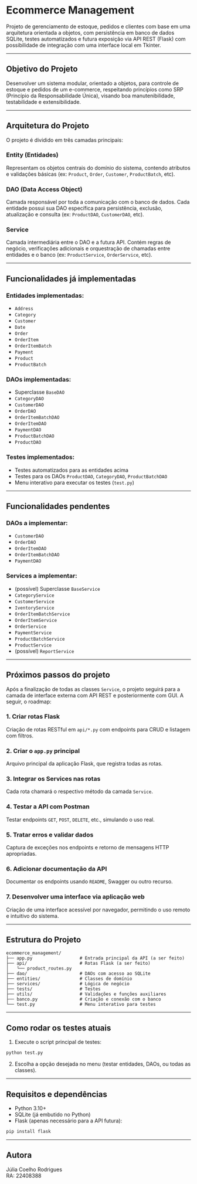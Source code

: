 # Ecommerce Management

Projeto de gerenciamento de estoque, pedidos e clientes com base em uma arquitetura orientada a objetos, com persistência em banco de dados SQLite, testes automatizados e futura exposição via API REST (Flask) com possibilidade de integração com uma interface local em Tkinter.

---

## Objetivo do Projeto

Desenvolver um sistema modular, orientado a objetos, para controle de estoque e pedidos de um e-commerce, respeitando princípios como SRP (Princípio da Responsabilidade Única), visando boa manutenibilidade, testabilidade e extensibilidade.

---

## Arquitetura do Projeto

O projeto é dividido em três camadas principais:

### Entity (Entidades)
Representam os objetos centrais do domínio do sistema, contendo atributos e validações básicas (ex: `Product`, `Order`, `Customer`, `ProductBatch`, etc).

### DAO (Data Access Object)
Camada responsável por toda a comunicação com o banco de dados. Cada entidade possui sua DAO específica para persistência, exclusão, atualização e consulta (ex: `ProductDAO`, `CustomerDAO`, etc).

### Service
Camada intermediária entre o DAO e a futura API. Contém regras de negócio, verificações adicionais e orquestração de chamadas entre entidades e o banco (ex: `ProductService`, `OrderService`, etc).

---

## Funcionalidades já implementadas

### Entidades implementadas:
- `Address`
- `Category`
- `Customer`
- `Date`
- `Order`
- `OrderItem`
- `OrderItemBatch`
- `Payment`
- `Product`
- `ProductBatch`

### DAOs implementadas:
- Superclasse `BaseDAO`
- `CategoryDAO`
- `CustomerDAO`
- `OrderDAO`
- `OrderItemBatchDAO`
- `OrderItemDAO`
- `PaymentDAO`
- `ProductBatchDAO`
- `ProductDAO`

### Testes implementados:
- Testes automatizados para as entidades acima
- Testes para os DAOs `ProductDAO`, `CategoryDAO`, `ProductBatchDAO`
- Menu interativo para executar os testes (`test.py`)

---

## Funcionalidades pendentes

### DAOs a implementar:
- `CustomerDAO`
- `OrderDAO`
- `OrderItemDAO`
- `OrderItemBatchDAO`
- `PaymentDAO`

### Services a implementar:
- (possível) Superclasse `BaseService`
- `CategoryService`
- `CustomerService`
- `IventoryService`
- `OrderItemBatchService`
- `OrderItemService`
- `OrderService`
- `PaymentService`
- `ProductBatchService`
- `ProductService`
- (possível) `ReportService`

---

## Próximos passos do projeto

Após a finalização de todas as classes `Service`, o projeto seguirá para a camada de interface externa com API REST e posteriormente com GUI. A seguir, o roadmap:

### 1. Criar rotas Flask
Criação de rotas RESTful em `api/*.py` com endpoints para CRUD e listagem com filtros.

### 2. Criar o `app.py` principal
Arquivo principal da aplicação Flask, que registra todas as rotas.

### 3. Integrar os Services nas rotas
Cada rota chamará o respectivo método da camada `Service`.

### 4. Testar a API com Postman
Testar endpoints `GET`, `POST`, `DELETE`, etc., simulando o uso real.

### 5. Tratar erros e validar dados
Captura de exceções nos endpoints e retorno de mensagens HTTP apropriadas.

### 6. Adicionar documentação da API
Documentar os endpoints usando `README`, Swagger ou outro recurso.

### 7. Desenvolver uma interface via aplicação web
Criação de uma interface acessível por navegador, permitindo o uso remoto e intuitivo do sistema.

---

## Estrutura do Projeto

```
ecommerce_management/
├── app.py                  # Entrada principal da API (a ser feito)
├── api/                    # Rotas Flask (a ser feito)
│   └── product_routes.py
├── dao/                    # DAOs com acesso ao SQLite
├── entities/               # Classes de domínio
├── services/               # Lógica de negócio
├── tests/                  # Testes
├── utils/                  # Validações e funções auxiliares
├── banco.py                # Criação e conexão com o banco
└── test.py                 # Menu interativo para testes
```

---

## Como rodar os testes atuais

1. Execute o script principal de testes:
```bash
python test.py
```

2. Escolha a opção desejada no menu (testar entidades, DAOs, ou todas as classes).

---

## Requisitos e dependências

- Python 3.10+
- SQLite (já embutido no Python)
- Flask (apenas necessário para a API futura):
```bash
pip install flask
```

---

## Autora

Júlia Coelho Rodrigues  
RA: 22408388
